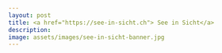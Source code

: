 ```yaml
---
layout: post
title: <a href="https://see-in-sicht.ch"> See in Sicht</a>
description: 
image: assets/images/see-in-sicht-banner.jpg
---
```



